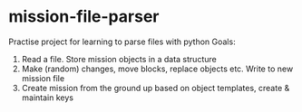 # mission-file-parser
Practise project for learning to parse files with python
Goals:
1) Read a file. Store mission objects in a data structure
2) Make (random) changes, move blocks, replace objects etc. Write to new mission file
3) Create mission from the ground up based on object templates, create & maintain keys
